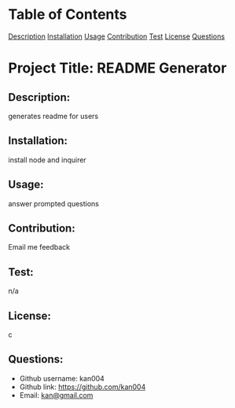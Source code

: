 
  # Table of Contents
  [Description](#description)
  [Installation](#installation)
  [Usage](#usage)
  [Contribution](#contribution)
  [Test](#test)
  [License](#license)
  [Questions](#questions)

  
  # Project Title: README Generator

  ## Description: 
  generates readme for users

  ## Installation: 
  install node and inquirer

  ## Usage: 
  answer prompted questions

  ## Contribution: 
  Email me feedback

  ## Test: 
  n/a

  ## License: 
  c

  ## Questions:
  - Github username: kan004
  - Github link: https://github.com/kan004
  - Email: kan@gmail.com


  